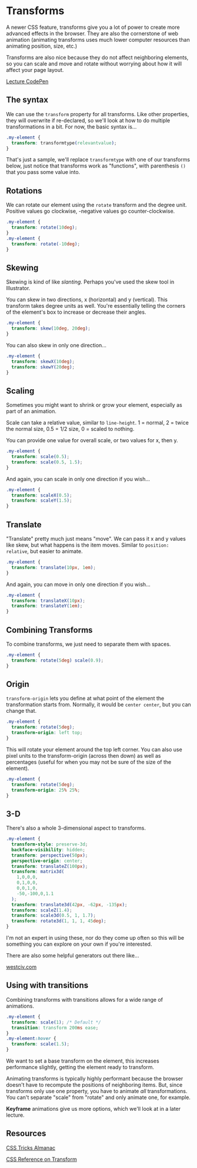 # Transforms

A newer CSS feature, transforms give you a lot of power to create more advanced effects in the browser. They are also the cornerstone of web animation (animating transforms uses much lower computer resources than animating position, size, etc.)

Transforms are also nice because they do not affect neighboring elements, so you can scale and move and rotate without worrying about how it will affect your page layout. 

[Lecture CodePen](https://codepen.io/bdnorris/pen/xezeXd)

## The syntax

We can use the `transform` property for all transforms. Like other properties, they will overwrite if re-declared, so we'll look at how to do multiple transformations in a bit. For now, the basic syntax is...

```css
.my-element {
  transform: transformtype(relevantvalue);
}
```

That's just a sample, we'll replace `transformtype` with one of our transforms below, just notice that transforms work as "functions", with parenthesis `()` that you pass some value into.

## Rotations

We can rotate our element using the `rotate` transform and the degree unit. Positive values go clockwise, -negative values go counter-clockwise.

```css
.my-element {
  transform: rotate(10deg);
}
.my-element {
  transform: rotate(-10deg);
}
```
<!-- 
transform: rotateY(50deg);
transform: rotateX(50deg); -->

## Skewing

Skewing is kind of like _slanting_. Perhaps you've used the skew tool in Illustrator. 

You can skew in two directions, x (horizontal) and y (vertical). This transform takes degree units as well. You're essentially telling the corners of the element's box to increase or decrease their angles. 

```css
.my-element {
  transform: skew(10deg, 20deg);
}
```

You can also skew in only one direction...

```css
.my-element {
  transform: skewX(10deg);
  transform: skewY(20deg);
}
```

## Scaling

Sometimes you might want to shrink or grow your element, especially as part of an animation.

Scale can take a relative value, similar to `line-height`. 1 = normal, 2 = twice the normal size, 0.5 = 1/2 size, 0 = scaled to nothing.

You can provide one value for overall scale, or two values for x, then y.

```css
.my-element {
  transform: scale(0.5);
  transform: scale(0.5, 1.5);
}
```

And again, you can scale in only one direction if you wish...

```css
.my-element {
  transform: scaleX(0.5);
  transform: scaleY(1.5);
}
```

## Translate

"Translate" pretty much just means "move". We can pass it x and y values like skew, but what happens is the item moves. Similar to `position: relative`, but easier to animate. 

```css
.my-element {
  transform: translate(10px, 1em);
}
```

And again, you can move in only one direction if you wish...

```css
.my-element {
  transform: translateX(10px);
  transform: translateY(1em);
}
```

## Combining Transforms

To combine transforms, we just need to separate them with spaces.

```css
.my-element {
  transform: rotate(5deg) scale(0.9);
}
```

## Origin

`transform-origin` lets you define at what point of the element the transformation starts from. Normally, it would be `center center`, but you can change that.

```css
.my-element {
  transform: rotate(5deg);
  transform-origin: left top;
}
```

This will rotate your element around the top left corner. You can also use pixel units to the transform-origin (across then down) as well as percentages (useful for when you may not be sure of the size of the element). 

```css
.my-element {
  transform: rotate(5deg);
  transform-origin: 25% 25%;
}
```

## 3-D 

There's also a whole 3-dimensional aspect to transforms. 

```css
.my-element {
  transform-style: preserve-3d;
  backface-visibility: hidden;
  transform: perspective(50px);
  perspective-origin: center;
  transform: translateZ(100px);
  transform: matrix3d(
    1,0,0,0,
    0,1,0,0,
    0,0,1,0,
    -50,-100,0,1.1
  );
  transform: translate3d(42px, -62px, -135px);
  transform: scaleZ(1.4);
  transform: scale3d(0.5, 1, 1.7);
  transform: rotate3d(1, 1, 1, 45deg);
}
```

I'm not an expert in using these, nor do they come up often so this will be something you can explore on your own if you're interested.

There are also some helpful generators out there like...

[westciv.com](http://westciv.com/tools/3Dtransforms/index.html)


## Using with transitions

Combining transforms with transitions allows for a wide range of animations. 

```css
.my-element {
  transform: scale(1); /* Default */
  transition: transform 200ms ease;
}
.my-element:hover {
  transform: scale(1.5);
}
```

We want to set a base transform on the element, this increases performance slightly, getting the element ready to transform. 

Animating transforms is typically highly performant because the browser doesn't have to recompute the positions of neighboring items. But, since transforms only use one property, you have to animate _all_ transformations. You can't separate "scale" from "rotate" and only animate one, for example. 

**Keyframe** animations give us more options, which we'll look at in a later lecture.


## Resources

[CSS Tricks Almanac](https://css-tricks.com/almanac/properties/t/transform/)

[CSS Reference on Transform](https://cssreference.io/property/transform/)

